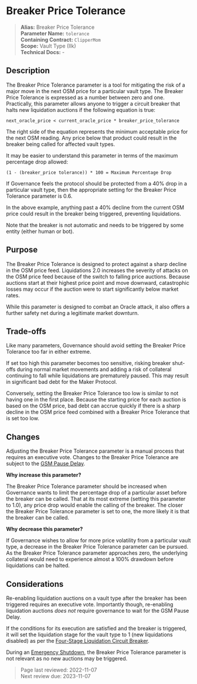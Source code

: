# Breaker Price Tolerance

>**Alias:** Breaker Price Tolerance  
>**Parameter Name:** `tolerance`  
>**Containing Contract:** `ClipperMom`  
>**Scope:** Vault Type (Ilk)  
>**Technical Docs:** -  

## Description

The Breaker Price Tolerance parameter is a tool for mitigating the risk of a major move in the next OSM price for a particular vault type. The Breaker Price Tolerance is expressed as a number between zero and one. Practically, this parameter allows anyone to trigger a circuit breaker that halts new liquidation auctions if the following equation is true:

```text
next_oracle_price < current_oracle_price * breaker_price_tolerance
```

The right side of the equation represents the minimum acceptable price for the next OSM reading. Any price below that product could result in the breaker being called for affected vault types.

It may be easier to understand this parameter in terms of the maximum percentage drop allowed:

```text
(1 - (breaker_price tolerance)) * 100 = Maximum Percentage Drop
```

If Governance feels the protocol should be protected from a 40% drop in a particular vault type, then the appropriate setting for the Breaker Price Tolerance parameter is 0.6.

In the above example, anything past a 40% decline from the current OSM price could result in the breaker being triggered, preventing liquidations.

Note that the breaker is not automatic and needs to be triggered by some entity (either human or bot).

## Purpose

The Breaker Price Tolerance is designed to protect against a sharp decline in the OSM price feed. Liquidations 2.0 increases the severity of attacks on the OSM price feed because of the switch to falling price auctions. Because auctions start at their highest price point and move downward, catastrophic losses may occur if the auction were to start significantly below market rates.

While this parameter is designed to combat an Oracle attack, it also offers a further safety net during a legitimate market downturn.

## Trade-offs

Like many parameters, Governance should avoid setting the Breaker Price Tolerance too far in either extreme.

If set too high this parameter becomes too sensitive, risking breaker shut-offs during normal market movements and adding a risk of collateral continuing to fall while liquidations are prematurely paused. This may result in significant bad debt for the Maker Protocol.

Conversely, setting the Breaker Price Tolerance too low is similar to not having one in the first place. Because the starting price for each auction is based on the OSM price, bad debt can accrue quickly if there is a sharp decline in the OSM price feed combined with a Breaker Price Tolerance that is set too low.

## Changes

Adjusting the Breaker Price Tolerance parameter is a manual process that requires an executive vote. Changes to the Breaker Price Tolerance are subject to the [GSM Pause Delay](../core/param-gsm-pause-delay.md).

**Why increase this parameter?**

The Breaker Price Tolerance parameter should be increased when Governance wants to limit the percentage drop of a particular asset before the breaker can be called. That at its most extreme (setting this parameter to 1.0), any price drop would enable the calling of the breaker. The closer the Breaker Price Tolerance parameter is set to one, the more likely it is that the breaker can be called.

**Why decrease this parameter?**

If Governance wishes to allow for more price volatility from a particular vault type, a decrease in the Breaker Price Tolerance parameter can be pursued. As the Breaker Price Tolerance parameter approaches zero, the underlying collateral would need to experience almost a 100% drawdown before liquidations can be halted.

## Considerations

Re-enabling liquidation auctions on a vault type after the breaker has been triggered requires an executive vote. Importantly though, re-enabling liquidation auctions _does not_ require governance to wait for the GSM Pause Delay.

If the conditions for its execution are satisfied and the breaker is triggered, it will set the liquidation stage for the vault type to 1 (new liquidations disabled) as per the [Four-Stage Liquidation Circuit Breaker](https://docs.makerdao.com/smart-contract-modules/dog-and-clipper-detailed-documentation#four-stage-liquidation-circuit-breaker).

During an [Emergency Shutdown](https://docs.makerdao.com/smart-contract-modules/shutdown), the Breaker Price Tolerance parameter is not relevant as no new auctions may be triggered.

>Page last reviewed: 2022-11-07  
>Next review due: 2023-11-07  


